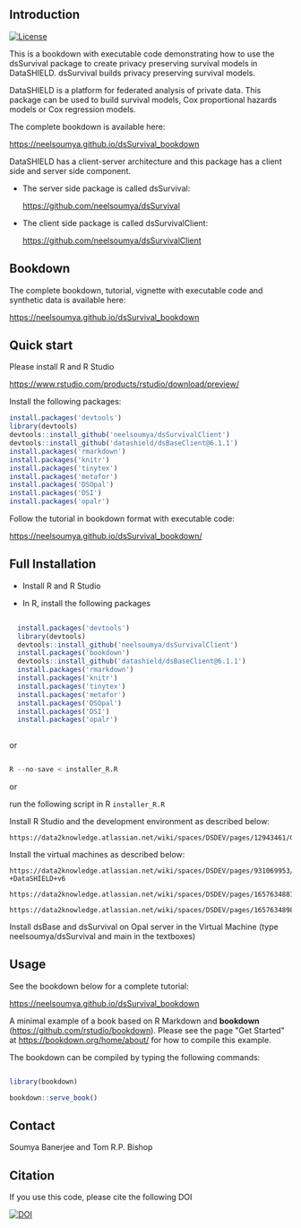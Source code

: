 
## Introduction

[![License](https://img.shields.io/badge/license-GPLv3-blue.svg)](https://www.gnu.org/licenses/gpl-3.0.html)

This is a bookdown with executable code demonstrating how to use the dsSurvival package to create privacy preserving survival models in DataSHIELD. dsSurvival builds privacy preserving survival models.

DataSHIELD is a platform for federated analysis of private data. This package can be used to build survival models, Cox proportional hazards models or Cox regression models.

The complete bookdown is available here:

https://neelsoumya.github.io/dsSurvival_bookdown


DataSHIELD has a client-server architecture and this package has a client side and server side component.

  * The server side package is called dsSurvival:
      
      https://github.com/neelsoumya/dsSurvival

  * The client side package is called dsSurvivalClient:
      
      https://github.com/neelsoumya/dsSurvivalClient



## Bookdown

The complete bookdown, tutorial, vignette with executable code and synthetic data is available here:

https://neelsoumya.github.io/dsSurvival_bookdown




## Quick start

Please install R and R Studio 

   https://www.rstudio.com/products/rstudio/download/preview/


Install the following packages:


```r 
install.packages('devtools')
library(devtools)
devtools::install_github('neelsoumya/dsSurvivalClient')
devtools::install_github('datashield/dsBaseClient@6.1.1')
install.packages('rmarkdown')
install.packages('knitr')
install.packages('tinytex')
install.packages('metafor')
install.packages('DSOpal')
install.packages('DSI')
install.packages('opalr')
```


Follow the tutorial in bookdown format with executable code:

https://neelsoumya.github.io/dsSurvival_bookdown/




## Full Installation


* Install R and R Studio 

* In R, install the following packages

```r 
  
  install.packages('devtools')
  library(devtools)
  devtools::install_github('neelsoumya/dsSurvivalClient')
  install.packages('bookdown')
  devtools::install_github('datashield/dsBaseClient@6.1.1')
  install.packages('rmarkdown')
  install.packages('knitr')
  install.packages('tinytex')
  install.packages('metafor')
  install.packages('DSOpal')
  install.packages('DSI')
  install.packages('opalr')
  
  ```

  or

  ```r 

  R --no-save < installer_R.R
  
  ```
  
  or
  
  run the following script in R `installer_R.R`
  
 
 
 Install R Studio and the development environment as described below:

    https://data2knowledge.atlassian.net/wiki/spaces/DSDEV/pages/12943461/Getting+started

 Install the virtual machines as described below:

    https://data2knowledge.atlassian.net/wiki/spaces/DSDEV/pages/931069953/Installation+Training+Hub-+DataSHIELD+v6

    https://data2knowledge.atlassian.net/wiki/spaces/DSDEV/pages/1657634881/Testing+100+VM

    https://data2knowledge.atlassian.net/wiki/spaces/DSDEV/pages/1657634898/Tutorial+6.1.0+100+VM

 Install dsBase and dsSurvival on Opal server in the Virtual Machine (type neelsoumya/dsSurvival and main in the textboxes)
  
 
  
  
## Usage

See the bookdown below for a complete tutorial:

https://neelsoumya.github.io/dsSurvival_bookdown



A minimal example of a book based on R Markdown and **bookdown** (https://github.com/rstudio/bookdown). Please see the page "Get Started" at https://bookdown.org/home/about/ for how to compile this example.

The bookdown can be compiled by typing the following commands:

  ```r 
  
  library(bookdown)

  bookdown::serve_book()
  
  ```


## Contact

Soumya Banerjee and Tom R.P. Bishop



## Citation

If you use this code, please cite the following DOI


[![DOI](https://zenodo.org/badge/DOI/10.5281/zenodo.4806588.svg)](https://doi.org/10.5281/zenodo.4806588)

